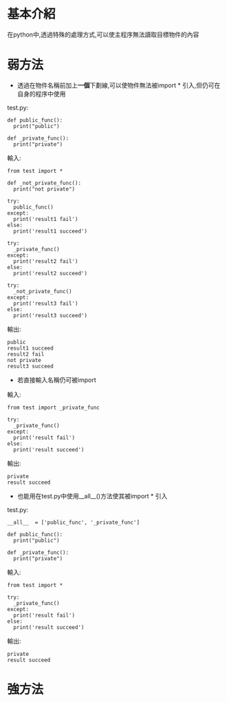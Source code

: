# 基本介紹

在python中,透過特殊的處理方式,可以使主程序無法讀取目標物件的內容

# 弱方法

* 透過在物件名稱前加上**一個**下劃線,可以使物件無法被import * 引入,但仍可在自身的程序中使用

test.py:

    def public_func():
      print("public")

    def _private_func():
      print("private")

輸入:

    from test import *

    def _not_private_func():
      print("not private")

    try:
      public_func()
    except:
      print('result1 fail')
    else:
      print('result1 succeed')

    try:
      _private_func()
    except:
      print('result2 fail')
    else:
      print('result2 succeed')

    try:
      _not_private_func()
    except:
      print('result3 fail')
    else:
      print('result3 succeed')

輸出:

    public
    result1 succeed
    result2 fail
    not private
    result3 succeed

* 若直接輸入名稱仍可被import

輸入:

    from test import _private_func

    try:
      _private_func()
    except:
      print('result fail')
    else:
      print('result succeed')

輸出:

    private
    result succeed

* 也能用在test.py中使用__all__()方法使其被import * 引入

test.py:

    __all__  = ['public_func', '_private_func']

    def public_func():
      print("public")

    def _private_func():
      print("private")

輸入:

    from test import *

    try:
      _private_func()
    except:
      print('result fail')
    else:
      print('result succeed')

輸出:

    private
    result succeed

# 強方法
























